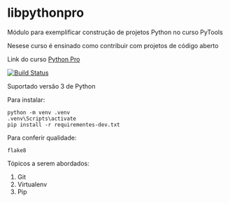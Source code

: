 # libpythonpro
Módulo para exemplificar construção de projetos Python no curso PyTools

Nesese curso é ensinado como contribuir com projetos de código aberto

Link do curso [Python Pro](https://python.pro.br/)

[![Build Status](https://www.travis-ci.com/tcarthur/libpythonpro.svg?branch=main)](https://www.travis-ci.com/tcarthur/libpythonpro)

Suportado versão 3 de Python

Para instalar:

```console
python -m venv .venv
.venv\Scripts\activate
pip install -r requirementes-dev.txt
```

Para conferir qualidade:
```console
flake8
```
Tópicos a serem abordados:
 1. Git
 2. Virtualenv
 3. Pip